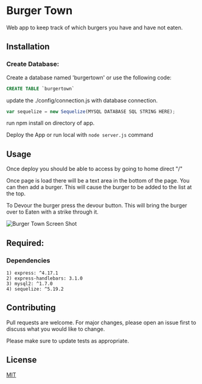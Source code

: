 # Burger Town

Web app to keep track of which burgers you have and have not eaten.

## Installation
### Create Database:
Create a database named 'burgertown' or use the following code:

```*.sql
CREATE TABLE `burgertown`
```
update the ./config/connection.js with database connection.
```js
var sequelize = new Sequelize(MYSQL DATABASE SQL STRING HERE);
```
run npm install on directory of app.

Deploy the App or run local with ```node server.js``` command

## Usage
Once deploy you should be able to access by going to home direct "/"

Once page is load there will be a text area in the bottom of the page. You can then add a burger. This will cause the burger to be added to the list at the top. 

To Devour the burger press the devour button. This will bring the burger over to Eaten with a strike through it.

<img src="/assets/img/BurgerTownScreenShot.png"
     alt="Burger Town Screen Shot"
     style="float: left; margin-right: 10px;" /><br>

## Required:
### Dependencies
    1) express: ^4.17.1
    2) express-handlebars: 3.1.0
    3) mysql2: ^1.7.0
    4) sequelize: ^5.19.2


## Contributing
Pull requests are welcome. For major changes, please open an issue first to discuss what you would like to change.

Please make sure to update tests as appropriate.



## License
[MIT](https://choosealicense.com/licenses/mit/)